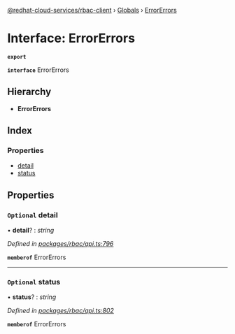 [@redhat-cloud-services/rbac-client](../README.md) › [Globals](../globals.md) › [ErrorErrors](errorerrors.md)

# Interface: ErrorErrors

**`export`** 

**`interface`** ErrorErrors

## Hierarchy

* **ErrorErrors**

## Index

### Properties

* [detail](errorerrors.md#optional-detail)
* [status](errorerrors.md#optional-status)

## Properties

### `Optional` detail

• **detail**? : *string*

*Defined in [packages/rbac/api.ts:796](https://github.com/RedHatInsights/javascript-clients/blob/master/packages/rbac/api.ts#L796)*

**`memberof`** ErrorErrors

___

### `Optional` status

• **status**? : *string*

*Defined in [packages/rbac/api.ts:802](https://github.com/RedHatInsights/javascript-clients/blob/master/packages/rbac/api.ts#L802)*

**`memberof`** ErrorErrors
